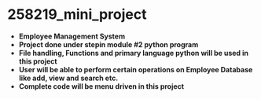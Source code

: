 # 258219_mini_project
- **Employee Management System**
- **Project done under stepin module #2 python program**
- **File handling, Functions and primary language python will be used in this project**
- **User will be able to perform certain operations on Employee Database like add, view and search etc.**
- **Complete code will be menu driven in this project**